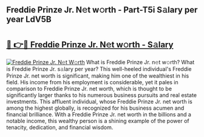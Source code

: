 ## Freddie Prinze Jr. N𝚎t w𝚘rth - Part-T5i S𝚊lary per year LdV5B

# <h2><a href="http://gc543rm.nevu.top/?p=Freddie+Prinze+Jr.">🔗 👉🔴 Freddie Prinze Jr. N𝚎t w𝚘rth - S𝚊lary</a></h2>

[![Freddie Prinze Jr. N𝚎t W𝚘rth](https://i.imgur.com/Oavwk0R.jpeg)](http://gc543rm.nevu.top/?p=Freddie+Prinze+Jr.)
What is Freddie Prinze Jr. n𝚎t w𝚘rth? What is Freddie Prinze Jr. s𝚊lary per year?
This well-heeled individual's Freddie Prinze Jr. net worth is significant, making him one of the wealthiest in his field. His income from his employment is considerable, yet it pales in comparison to Freddie Prinze Jr. net worth, which is thought to be significantly larger thanks to his numerous business pursuits and real estate investments. This affluent individual, whose Freddie Prinze Jr. net worth is among the highest globally, is recognized for his business acumen and financial brilliance. With a Freddie Prinze Jr. net worth in the billions and a notable income, this wealthy person is a shining example of the power of tenacity, dedication, and financial wisdom.
